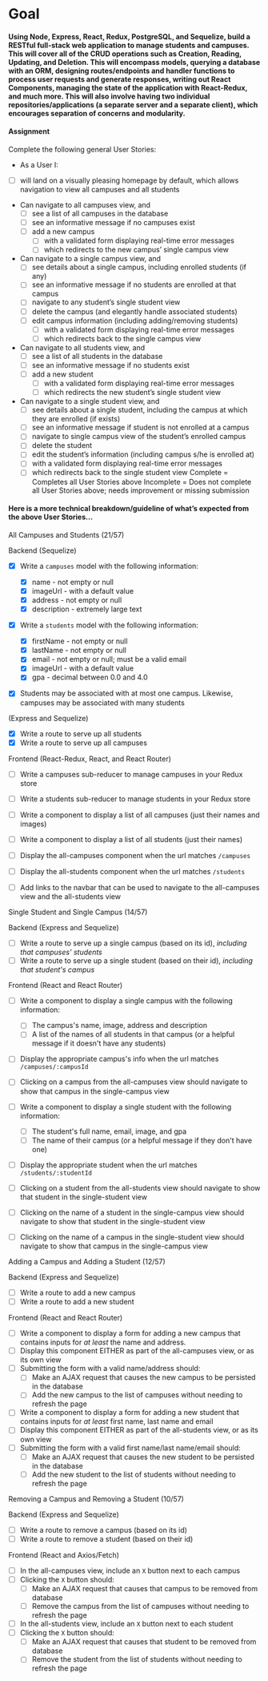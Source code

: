 # Goal
#### Using Node, Express, React, Redux, PostgreSQL, and Sequelize, build a RESTful full-stack web application to manage students and campuses. This will cover all of the CRUD operations such as Creation, Reading, Updating, and Deletion. This will encompass models, querying a database with an ORM, designing routes/endpoints and handler functions to process user requests and generate responses, writing out React Components, managing the state of the application with React-Redux, and much more. This will also involve having two individual repositories/applications (a separate server and a separate client), which encourages separation of concerns and modularity. 
#### Assignment
Complete the following general User Stories:
- As a User I:
- [ ] will land on a visually pleasing homepage by default, which allows navigation to view all campuses and all students
- Can navigate to all campuses view, and
  - [ ] see a list of all campuses in the database
  - [ ] see an informative message if no campuses exist
  - [ ] add a new campus
    - [ ] with a validated form displaying real-time error messages
    - [ ] which redirects to the new campus’ single campus view
- Can navigate to a single campus view, and
  - [ ] see details about a single campus, including enrolled students (if any)
  - [ ] see an informative message if no students are enrolled at that campus
  - [ ] navigate to any student’s single student view 
  - [ ] delete the campus (and elegantly handle associated students)
  - [ ] edit campus information (including adding/removing students)
    - [ ] with a validated form displaying real-time error messages
    - [ ] which redirects back to the single campus view
- Can navigate to all students view, and
  - [ ] see a list of all students in the database
  - [ ] see an informative message if no students exist
  - [ ] add a new student
    - [ ] with a validated form displaying real-time error messages
    - [ ] which redirects the new student’s single student view
- Can navigate to a single student view, and
  - [ ] see details about a single student, including the campus at which they are enrolled (if exists)
  - [ ] see an informative message if student is not enrolled at a campus
  - [ ] navigate to single campus view of the student’s enrolled campus
  - [ ] delete the student
  - [ ] edit the student’s information (including campus s/he is enrolled at)
  - [ ] with a validated form displaying real-time error messages
  - [ ] which redirects back to the single student view
Complete = Completes all User Stories above
Incomplete = Does not complete all User Stories above; needs improvement or missing submission
#### Here is a more technical breakdown/guideline of what’s expected from the above User Stories...

All Campuses and Students (21/57)

Backend (Sequelize)
- [x] Write a `campuses` model with the following information:
  - [x] name - not empty or null
  - [x] imageUrl - with a default value
  - [x] address - not empty or null
  - [x] description - extremely large text

- [x] Write a `students` model with the following information:
  - [x] firstName - not empty or null
  - [x] lastName - not empty or null
  - [x] email - not empty or null; must be a valid email
  - [x] imageUrl - with a default value
  - [x] gpa - decimal between 0.0 and 4.0

- [x] Students may be associated with at most one campus. Likewise, campuses may be associated with many students


(Express and Sequelize)
- [x] Write a route to serve up all students
- [x] Write a route to serve up all campuses

Frontend (React-Redux, React, and React Router)
- [ ] Write a campuses sub-reducer to manage campuses in your Redux store
- [ ] Write a students sub-reducer to manage students in your Redux store

- [ ] Write a component to display a list of all campuses (just their names and images)
- [ ] Write a component to display a list of all students (just their names)
- [ ] Display the all-campuses component when the url matches `/campuses`
- [ ] Display the all-students component when the url matches `/students`
- [ ] Add links to the navbar that can be used to navigate to the all-campuses view and the all-students view

Single Student and Single Campus (14/57)

Backend (Express and Sequelize)
- [ ] Write a route to serve up a single campus (based on its id), _including that campuses' students_
- [ ] Write a route to serve up a single student (based on their id), _including that student's campus_

Frontend (React and React Router)
- [ ] Write a component to display a single campus with the following information:
  - [ ] The campus's name, image, address and description
  - [ ] A list of the names of all students in that campus (or a helpful message if it doesn't have any students)
- [ ] Display the appropriate campus's info when the url matches `/campuses/:campusId`
- [ ] Clicking on a campus from the all-campuses view should navigate to show that campus in the single-campus view

- [ ] Write a component to display a single student with the following information:
  - [ ] The student's full name, email, image, and gpa
  - [ ] The name of their campus (or a helpful message if they don't have one)
- [ ] Display the appropriate student when the url matches `/students/:studentId`
- [ ] Clicking on a student from the all-students view should navigate to show that student in the single-student view

- [ ] Clicking on the name of a student in the single-campus view should navigate to show that student in the single-student view
- [ ] Clicking on the name of a campus in the single-student view should navigate to show that campus in the single-campus view

Adding a Campus and Adding a Student (12/57)

Backend (Express and Sequelize)
- [ ] Write a route to add a new campus
- [ ] Write a route to add a new student

Frontend (React and React Router)
- [ ] Write a component to display a form for adding a new campus that contains inputs for _at least_ the name and address.
- [ ] Display this component EITHER as part of the all-campuses view, or as its own view
- [ ] Submitting the form with a valid name/address should:
  - [ ] Make an AJAX request that causes the new campus to be persisted in the database
  - [ ] Add the new campus to the list of campuses without needing to refresh the page

- [ ] Write a component to display a form for adding a new student that contains inputs for _at least_ first name, last name and email
- [ ] Display this component EITHER as part of the all-students view, or as its own view
- [ ] Submitting the form with a valid first name/last name/email should:
  - [ ] Make an AJAX request that causes the new student to be persisted in the database
  - [ ] Add the new student to the list of students without needing to refresh the page

Removing a Campus and Removing a Student (10/57)

Backend (Express and Sequelize)
- [ ] Write a route to remove a campus (based on its id)
- [ ] Write a route to remove a student (based on their id)

Frontend (React and Axios/Fetch)
- [ ] In the all-campuses view, include an `X` button next to each campus
- [ ] Clicking the `X` button should:
  - [ ] Make an AJAX request that causes that campus to be removed from database
  - [ ] Remove the campus from the list of campuses without needing to refresh the page

- [ ] In the all-students view, include an `X` button next to each student
- [ ] Clicking the `X` button should:
  - [ ] Make an AJAX request that causes that student to be removed from database
  - [ ] Remove the student from the list of students without needing to refresh the page
